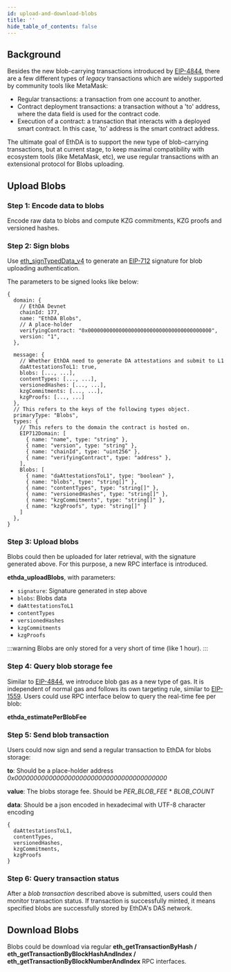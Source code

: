 ```yaml
---
id: upload-and-download-blobs
title: ''
hide_table_of_contents: false
---
```


## Background

Besides the new blob-carrying transactions introduced by [EIP-4844](https://eips.ethereum.org/EIPS/eip-4844), there are a few different types of *legacy* transactions which are widely supported by community tools like MetaMask:

- Regular transactions: a transaction from one account to another.
- Contract deployment transactions: a transaction without a 'to' address, where the data field is used for the contract code.
- Execution of a contract: a transaction that interacts with a deployed smart contract. In this case, 'to' address is the smart contract address.

The ultimate goal of EthDA is to support the new type of blob-carrying transactions, but at current stage, to keep maximal compatibility with ecosystem tools (like MetaMask, etc), we use regular transactions with an extensional protocol for Blobs uploading.

## Upload Blobs

### Step 1: Encode data to blobs

Encode raw data to blobs and compute KZG commitments, KZG proofs and versioned hashes.

### Step 2: Sign blobs

Use [eth_signTypedData_v4](https://docs.metamask.io/wallet/reference/eth_signTypedData_v4/) to generate an [EIP-712](https://eips.ethereum.org/EIPS/eip-712) signature for blob uploading authentication.

The parameters to be signed looks like below:

```JS
{
  domain: {
    // EthDA Devnet
    chainId: 177,
    name: "EthDA Blobs",
    // A place-holder
    verifyingContract: "0x0000000000000000000000000000000000000000",
    version: "1",
  },

  message: {
    // Whether EthDA need to generate DA attestations and submit to L1
    daAttestationsToL1: true,
    blobs: [..., ...],
    contentTypes: [..., ...],
    versionedHashes: [..., ...],
    kzgCommitments: [..., ...],
    kzgProofs: [..., ...]
  },
  // This refers to the keys of the following types object.
  primaryType: "Blobs",
  types: {
    // This refers to the domain the contract is hosted on.
    EIP712Domain: [
      { name: "name", type: "string" },
      { name: "version", type: "string" },
      { name: "chainId", type: "uint256" },
      { name: "verifyingContract", type: "address" },
    ],
    Blobs: [
      { name: "daAttestationsToL1", type: "boolean" },
      { name: "blobs", type: "string[]" },
      { name: "contentTypes", type: "string[]" },
      { name: "versionedHashes", type: "string[]" },
      { name: "kzgCommitments", type: "string[]" },
      { name: "kzgProofs", type: "string[]" }
    ]
  },
}
```

### Step 3: Upload blobs

Blobs could then be uploaded for later retrieval, with the signature generated above. For this purpose, a new RPC interface is introduced.

**ethda_uploadBlobs**, with parameters:
- `signature`: Signature generated in step above
- `blobs`: Blobs data
- `daAttestationsToL1`
- `contentTypes`
- `versionedHashes`
- `kzgCommitments`
- `kzgProofs`


:::warning
Blobs are only stored for a very short of time (like 1 hour). 
:::

### Step 4: Query blob storage fee

Similar to [EIP-4844](https://eips.ethereum.org/EIPS/eip-4844), we introduce blob gas as a new type of gas. It is independent of normal gas and follows its own targeting rule, similar to [EIP-1559](https://eips.ethereum.org/EIPS/eip-1559). Users could use RPC interface below to query the real-time fee per blob:

**ethda_estimatePerBlobFee**

### Step 5: Send blob transaction

Users could now sign and send a regular transaction to EthDA for blobs storage:

**to**: Should be a place-holder address *0x0000000000000000000000000000000000000000*

**value**: The blobs storage fee. Should be *PER_BLOB_FEE* * *BLOB_COUNT*

**data**: Should be a json encoded in hexadecimal with UTF-8 character encoding

```JS
{
  daAttestationsToL1,
  contentTypes,
  versionedHashes,
  kzgCommitments,
  kzgProofs
}
```

### Step 6: Query transaction status

After a *blob transaction* described above is submitted, users could then monitor transaction status. If transaction is successfully minted, it means specified blobs are successfully stored by EthDA's DAS network.


## Download Blobs

Blobs could be download via regular **eth_getTransactionByHash / eth_getTransactionByBlockHashAndIndex / eth_getTransactionByBlockNumberAndIndex** RPC interfaces.